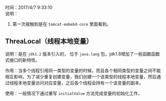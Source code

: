 ##
时间：2017/4/7 9:33:10   
说明：  

1. 第一次接触到是在 `tomcat-embebd-core` 里面看到。
## ThreaLocal（线程本地变量）
说明：是在 `jdk1.2` 版本引入的， 位于 `java.lang`  包，jdk1.8增加了一些函数函数式接口的新特性。
  
作用：当多个线程引用同一类型的变量的时候，而且各个相同类型的变量之间不能相互影响，为了减少重复创建变量，我们创建一个该类型的线程本地变量，然后通过线程本地变量访问对应变量，之后各个线程会持有一个该变量的副本。
  
使用：一般情况下通过重写 `initialValue` 方法完成变量的初始化工作，
